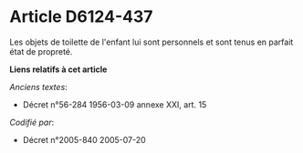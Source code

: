 # Article D6124-437

Les objets de toilette de l'enfant lui sont personnels et sont tenus en parfait état de propreté.

**Liens relatifs à cet article**

_Anciens textes_:

  - Décret n°56-284 1956-03-09 annexe XXI, art. 15

_Codifié par_:

  - Décret n°2005-840 2005-07-20
